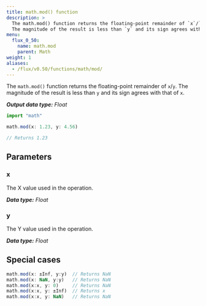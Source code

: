 ```yaml
---
title: math.mod() function
description: >
  The math.mod() function returns the floating-point remainder of `x`/`y`.
  The magnitude of the result is less than `y` and its sign agrees with that of `x`.
menu:
  flux_0_50:
    name: math.mod
    parent: Math
weight: 1
aliases:
  - /flux/v0.50/functions/math/mod/
---
```


The `math.mod()` function returns the floating-point remainder of `x`/`y`.
The magnitude of the result is less than `y` and its sign agrees with that of `x`.

_**Output data type:** Float_

```js
import "math"

math.mod(x: 1.23, y: 4.56)

// Returns 1.23
```

## Parameters

### x
The X value used in the operation.

_**Data type:** Float_

### y
The Y value used in the operation.

_**Data type:** Float_

## Special cases
```js
math.mod(x: ±Inf, y:y)  // Returns NaN
math.mod(x: NaN, y:y)   // Returns NaN
math.mod(x:x, y: 0)     // Returns NaN
math.mod(x:x, y: ±Inf)  // Returns x
math.mod(x:x, y: NaN)   // Returns NaN
```
